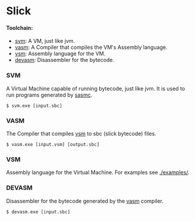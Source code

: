 # Slick
 #### Toolchain:
 + [svm](#svm): A VM, just like jvm.
 + [vasm](#vasm): A Compiler that compiles the VM's Assembly language.
 + [vsm](#vsm): Assembly language for the VM.
 + [devasm](#devasm): Disassembler for the bytecode.

### SVM
 A Virtual Machine capable of running bytecode, just like jvm. It is used to run programs generated by [sasmc](#sasmc).

 ```shell
 $ svm.exe [input.sbc]
 ```

### VASM
 The Compiler that compiles [vsm](#vsm) to sbc (slick bytecode) files.

 ```shell
 $ vasm.exe [input.vsm] [output.sbc]
 ```

### VSM
 Assembly language for the Virtual Machine. For examples see [./examples/](./examples).

### DEVASM
 Disassembler for the bytecode generated by the [vasm](#vasm) compiler.

 ```shell
 $ devasm.exe [input.sbc]
 ```